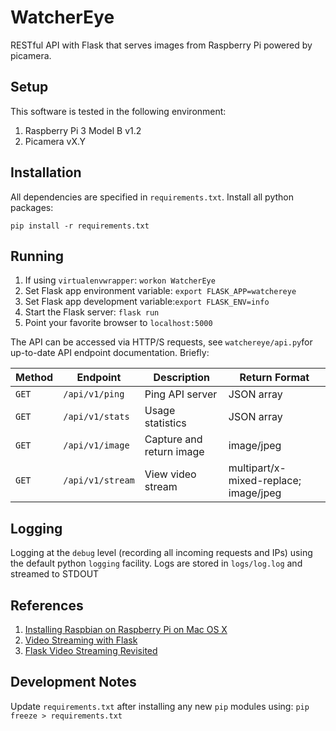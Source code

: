 # WatcherEye
RESTful API with Flask that serves images from Raspberry Pi powered by picamera.

## Setup
This software is tested in the following environment:
1. Raspberry Pi 3 Model B v1.2
2. Picamera vX.Y

## Installation
All dependencies are specified in `requirements.txt`. Install all python packages:

`pip install -r requirements.txt`

## Running
1. If using `virtualenvwrapper`: `workon WatcherEye`
2. Set Flask app environment variable: `export FLASK_APP=watchereye`
3. Set Flask app development variable:`export FLASK_ENV=info`
4. Start the Flask server: `flask run`
5. Point your favorite browser to `localhost:5000`

The API can be accessed via HTTP/S requests, see `watchereye/api.py`for up-to-date API endpoint documentation. Briefly:

| Method | Endpoint | Description | Return Format |
|-|-|-|-|
| `GET` | `/api/v1/ping` | Ping API server | JSON array | 
| `GET` | `/api/v1/stats` | Usage statistics | JSON array |
| `GET` | `/api/v1/image` | Capture and return image | image/jpeg |
| `GET` | `/api/v1/stream` | View video stream | multipart/x-mixed-replace; image/jpeg | 

## Logging
Logging at the `debug` level (recording all incoming requests and IPs) using the default python `logging` facility. Logs are stored in `logs/log.log` and streamed to STDOUT

## References
1. [Installing Raspbian on Raspberry Pi on Mac OS X](https://www.raspberrypi.org/documentation/installation/installing-images/)
2. [Video Streaming with Flask](https://blog.miguelgrinberg.com/post/video-streaming-with-flask)
3. [Flask Video Streaming Revisited](https://blog.miguelgrinberg.com/post/flask-video-streaming-revisited)

## Development Notes
Update `requirements.txt` after installing any new `pip` modules using:
`pip freeze > requirements.txt`
